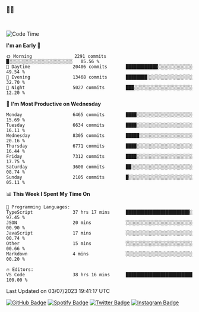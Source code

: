 ### 🤙🍺

<!-- <a href="https://github-readme-stats.vercel.app/api?username=hzak2xx&count_private=true&show_icons=true&theme=dracula">
  <img align="center" src="https://github-readme-stats.vercel.app/api?username=hzak2xx&count_private=true&show_icons=true&theme=dracula" />
</a>
</br> -->
</br>

<!--START_SECTION:waka-->
![Code Time](http://img.shields.io/badge/Code%20Time-2%2C616%20hrs%2037%20mins-blue)

**I'm an Early 🐤** 

```text
🌞 Morning                2291 commits        █░░░░░░░░░░░░░░░░░░░░░░░░   05.56 % 
🌆 Daytime                20406 commits       ████████████░░░░░░░░░░░░░   49.54 % 
🌃 Evening                13468 commits       ████████░░░░░░░░░░░░░░░░░   32.70 % 
🌙 Night                  5027 commits        ███░░░░░░░░░░░░░░░░░░░░░░   12.20 % 
```
📅 **I'm Most Productive on Wednesday** 

```text
Monday                   6465 commits        ████░░░░░░░░░░░░░░░░░░░░░   15.69 % 
Tuesday                  6634 commits        ████░░░░░░░░░░░░░░░░░░░░░   16.11 % 
Wednesday                8305 commits        █████░░░░░░░░░░░░░░░░░░░░   20.16 % 
Thursday                 6771 commits        ████░░░░░░░░░░░░░░░░░░░░░   16.44 % 
Friday                   7312 commits        ████░░░░░░░░░░░░░░░░░░░░░   17.75 % 
Saturday                 3600 commits        ██░░░░░░░░░░░░░░░░░░░░░░░   08.74 % 
Sunday                   2105 commits        █░░░░░░░░░░░░░░░░░░░░░░░░   05.11 % 
```


📊 **This Week I Spent My Time On** 

```text
💬 Programming Languages: 
TypeScript               37 hrs 17 mins      ████████████████████████░   97.45 % 
JSON                     20 mins             ░░░░░░░░░░░░░░░░░░░░░░░░░   00.90 % 
JavaScript               17 mins             ░░░░░░░░░░░░░░░░░░░░░░░░░   00.74 % 
Other                    15 mins             ░░░░░░░░░░░░░░░░░░░░░░░░░   00.66 % 
Markdown                 4 mins              ░░░░░░░░░░░░░░░░░░░░░░░░░   00.20 % 

🔥 Editors: 
VS Code                  38 hrs 16 mins      █████████████████████████   100.00 % 
```


 Last Updated on 03/07/2023 19:41:17 UTC
<!--END_SECTION:waka-->

[![GitHub Badge](https://img.shields.io/badge/GitHub-100000?style=for-the-badge&logo=github&logoColor=white)](https://github.com/hzak2xx)
[![Spotify Badge](https://img.shields.io/badge/Spotify-1ED760?&style=for-the-badge&logo=spotify&logoColor=white)](https://open.spotify.com/user/uf90s6sbbh75a1mt44clkhkvf)
[![Twitter Badge](https://img.shields.io/badge/Twitter-1DA1F2?style=for-the-badge&logo=twitter&logoColor=white)](https://twitter.com/hzak2xx)
[![Instagram Badge](https://img.shields.io/badge/Instagram-E4405F?style=for-the-badge&logo=instagram&logoColor=white)](https://www.instagram.com/hzak2xx/)
